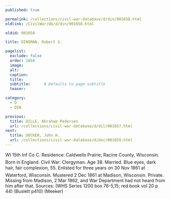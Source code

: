 ```yaml
---
published: true

permalink: /collections/civil-war-database/d/din/001658.html
oldlink: /CivilWar/db/d/din/001658.html

oldid: 001658

title: DINGMAN, Robert S.

pagelist:
  exclude: false
  order: 1658
  image: 
  alt:
  caption:
  title:
  subtitle:      # Defaults to page subtitle
  teaser:

category: 
  - D 
  - DIN

previous:
  title: DILLE, Abraham Pedersen
  url: /collections/civil-war-database/d/dil/001657.html  
next:
  title: DOCKER, John H.
  url: /collections/civil-war-database/d/doc/001659.html   
---
```

WI 15th Inf Co C. Residence: Caldwell&#146;s Prairie, Racine County, Wisconsin. Born in England. Civil War: Clergyman. Age 38. Married. Blue eyes, dark hair, fair complexion, 5&#146;5&#148;. Enlisted for three years on 30 Nov 1861 at Waterford, Wisconsin. Mustered 2 Dec 1861 at Madison, Wisconsin. Private. Missing from Madison, 2 Mar 1862, and War Department had not heard from him after that. Sources: (WHS Series 1200 box 76-5,15; red book vol 20 p 44) (Buslett p410) (Meeker)
